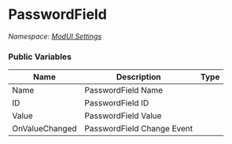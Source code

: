 # PasswordField

*Namespace: [ModUI.Settings](API/ModUI/Settings.md)*

### Public Variables

| Name           | Description                | Type                                                |
| -------------- | -------------------------- | --------------------------------------------------- |
| Name           | PasswordField Name         | <value v="string"/>                                 |
| ID             | PasswordField ID           | <value v="string"/>                                 |
| Value          | PasswordField Value        | <value v="string"/>                                 |
| OnValueChanged | PasswordField Change Event | <class c="Action"/><type><value v="string"/></type> |
